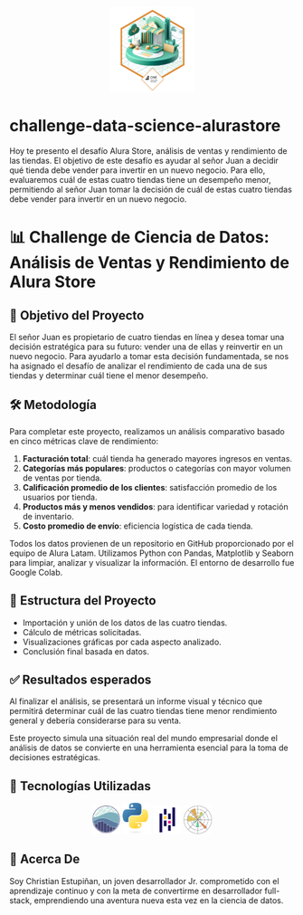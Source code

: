 
<div align=center><img src="img/0cbae998-197d-4fc8-ac13-5d12d560e624.webp" width="150"></div>

# challenge-data-science-alurastore

Hoy te presento el desafío Alura Store, análisis de ventas y rendimiento de las tiendas. El objetivo de este desafío es ayudar al señor Juan a decidir qué tienda debe vender para invertir en un nuevo negocio. Para ello, evaluaremos cuál de estas cuatro tiendas tiene un desempeño menor, permitiendo al señor Juan tomar la decisión de cuál de estas cuatro tiendas debe vender para invertir en un nuevo negocio.

# 📊 Challenge de Ciencia de Datos: Análisis de Ventas y Rendimiento de Alura Store

## 🎯 Objetivo del Proyecto

El señor Juan es propietario de cuatro tiendas en línea y desea tomar una decisión estratégica para su futuro: vender una de ellas y reinvertir en un nuevo negocio. Para ayudarlo a tomar esta decisión fundamentada, se nos ha asignado el desafío de analizar el rendimiento de cada una de sus tiendas y determinar cuál tiene el menor desempeño.

## 🛠️ Metodología

Para completar este proyecto, realizamos un análisis comparativo basado en cinco métricas clave de rendimiento:

1. **Facturación total**: cuál tienda ha generado mayores ingresos en ventas.
2. **Categorías más populares**: productos o categorías con mayor volumen de ventas por tienda.
3. **Calificación promedio de los clientes**: satisfacción promedio de los usuarios por tienda.
4. **Productos más y menos vendidos**: para identificar variedad y rotación de inventario.
5. **Costo promedio de envío**: eficiencia logística de cada tienda.

Todos los datos provienen de un repositorio en GitHub proporcionado por el equipo de Alura Latam. Utilizamos Python con Pandas, Matplotlib y Seaborn para limpiar, analizar y visualizar la información. El entorno de desarrollo fue Google Colab.

## 📂 Estructura del Proyecto

- Importación y unión de los datos de las cuatro tiendas.
- Cálculo de métricas solicitadas.
- Visualizaciones gráficas por cada aspecto analizado.
- Conclusión final basada en datos.

## ✅ Resultados esperados

Al finalizar el análisis, se presentará un informe visual y técnico que permitirá determinar cuál de las cuatro tiendas tiene menor rendimiento general y debería considerarse para su venta.

Este proyecto simula una situación real del mundo empresarial donde el análisis de datos se convierte en una herramienta esencial para la toma de decisiones estratégicas.

## 🔧 Tecnologías Utilizadas 

<div align="center">
	<code><a href="https://seaborn.pydata.org/index.html" target="_blank"><img width="50" src="img/seaborn.svg" alt="Seaborn" title="Seaborn"/></a></code>
	<code><a href="https://www.python.org" target="_blank"><img width="50" src="img/pythonlogo.svg" alt="Python" title="Python"/></a></code>
	<code><a href="https://pandas.pydata.org" target="_blank"><img width="50" src="img/Pandas.svg" alt="Pandas" title="Pandas"/></a></code>
	<code><a href="https://matplotlib.org" target="_blank"><img width="50" src="img/Matplotlib.svg" alt="Matplotlib" title="Matplotlib"/></a></code>
 </div>

## 👤 Acerca De 

Soy Christian Estupiñan, un joven desarrollador Jr. comprometido con el aprendizaje continuo y con la meta de convertirme en desarrollador full-stack, emprendiendo una aventura nueva esta vez en la ciencia de datos.

